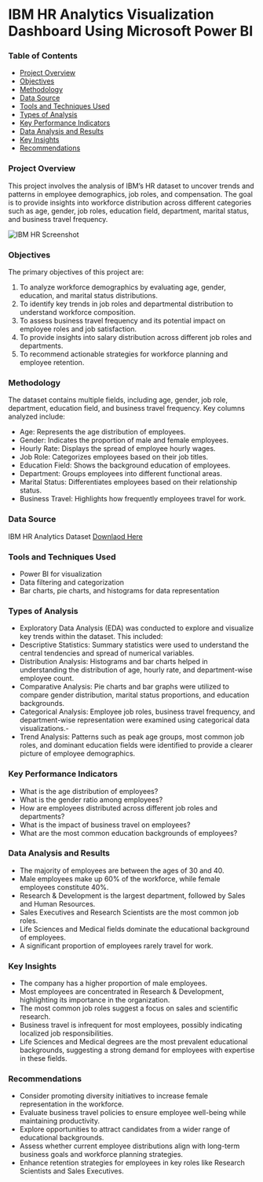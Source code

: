# IBM HR Analytics Visualization Dashboard Using Microsoft Power BI

### Table of Contents
- [Project Overview](#project-overview)
- [Objectives](#objectives)
- [Methodology](#methodology)
- [Data Source](#data-source)
- [Tools and Techniques Used](#tools-and-techniques-used)
- [Types of Analysis](#types-of-analysis)
- [Key Performance Indicators](#key-performance-indicators)
- [Data Analysis and Results](#data-analysis-and-results)
- [Key Insights](#key-insights)
- [Recommendations](#recommendations)

### Project Overview
This project involves the analysis of IBM’s HR dataset to uncover trends and patterns in employee demographics, job roles, and compensation. The goal is to provide insights into workforce distribution across different categories such as age, gender, job roles, education field, department, marital status, and business travel frequency.

![IBM HR Screenshot](https://github.com/user-attachments/assets/a600ee8e-c45b-4f88-aac5-06a72e516644)


### Objectives
The primary objectives of this project are:
1.	To analyze workforce demographics by evaluating age, gender, education, and marital status distributions.
2.	To identify key trends in job roles and departmental distribution to understand workforce composition.
3.	To assess business travel frequency and its potential impact on employee roles and job satisfaction.
4.	To provide insights into salary distribution across different job roles and departments.
5.	To recommend actionable strategies for workforce planning and employee retention.

### Methodology
The dataset contains multiple fields, including age, gender, job role, department, education field, and business travel frequency. Key columns analyzed include:
-	Age: Represents the age distribution of employees.
-	Gender: Indicates the proportion of male and female employees.
-	Hourly Rate: Displays the spread of employee hourly wages.
-	Job Role: Categorizes employees based on their job titles.
-	Education Field: Shows the background education of employees.
-	Department: Groups employees into different functional areas.
-	Marital Status: Differentiates employees based on their relationship status.
-	Business Travel: Highlights how frequently employees travel for work.

### Data Source
IBM HR Analytics Dataset [Downlaod Here](https://github.com/DataScienceRoadMapDSRM/Tableau-Dashboards-info/blob/main/IBM%20data.csv)

### Tools and Techniques Used
-	Power BI for visualization
-	Data filtering and categorization
-	Bar charts, pie charts, and histograms for data representation

### Types of Analysis
- Exploratory Data Analysis (EDA) was conducted to explore and visualize key trends within the dataset. This included:
-	Descriptive Statistics: Summary statistics were used to understand the central tendencies and spread of numerical variables.
-	Distribution Analysis: Histograms and bar charts helped in understanding the distribution of age, hourly rate, and department-wise employee count.
-	Comparative Analysis: Pie charts and bar graphs were utilized to compare gender distribution, marital status proportions, and education backgrounds.
-	Categorical Analysis: Employee job roles, business travel frequency, and department-wise representation were examined using categorical data visualizations.-
- Trend Analysis: Patterns such as peak age groups, most common job roles, and dominant education fields were identified to provide a clearer picture of employee demographics.

### Key Performance Indicators
-	What is the age distribution of employees?
-	What is the gender ratio among employees?
-	How are employees distributed across different job roles and departments?
-	What is the impact of business travel on employees?
-	What are the most common education backgrounds of employees?

### Data Analysis and Results
-	The majority of employees are between the ages of 30 and 40.
-	Male employees make up 60% of the workforce, while female employees constitute 40%.
- Research & Development is the largest department, followed by Sales and Human Resources.
-	Sales Executives and Research Scientists are the most common job roles.
-	Life Sciences and Medical fields dominate the educational background of employees.
-	A significant proportion of employees rarely travel for work.

### Key Insights
-	The company has a higher proportion of male employees.
-	Most employees are concentrated in Research & Development, highlighting its importance in the organization.
-	The most common job roles suggest a focus on sales and scientific research.
-	Business travel is infrequent for most employees, possibly indicating localized job responsibilities.
-	Life Sciences and Medical degrees are the most prevalent educational backgrounds, suggesting a strong demand for employees with expertise in these fields.

### Recommendations
-	Consider promoting diversity initiatives to increase female representation in the workforce.
-	Evaluate business travel policies to ensure employee well-being while maintaining productivity.
-	Explore opportunities to attract candidates from a wider range of educational backgrounds.
-	Assess whether current employee distributions align with long-term business goals and workforce planning strategies.
-	Enhance retention strategies for employees in key roles like Research Scientists and Sales Executives.








